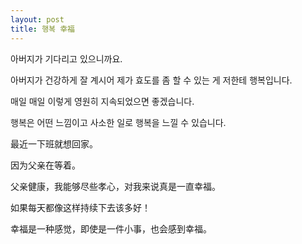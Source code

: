 ```yaml
---
layout: post
title: 행복 幸福
---
```


아버지가 기다리고 있으니까요.

아버지가 건강하게 잘 계시어 제가 효도를 좀 할 수 있는 게 저한테 행복입니다.

매일 매일 이렇게 영원히 지속되었으면 좋겠습니다.

행복은 어떤 느낌이고 사소한 일로 행복을 느낄 수 있습니다.

最近一下班就想回家。

因为父亲在等着。

父亲健康，我能够尽些孝心，对我来说真是一直幸福。

如果每天都像这样持续下去该多好！

幸福是一种感觉，即使是一件小事，也会感到幸福。 
